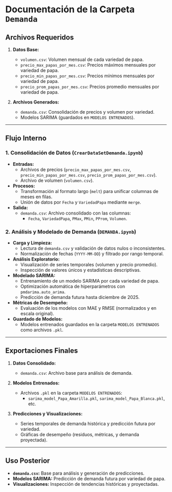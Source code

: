 # Documentación de la Carpeta `Demanda`

## Archivos Requeridos

1. **Datos Base:**
   - `volumen.csv`: Volumen mensual de cada variedad de papa.
   - `precio_max_papas_por_mes.csv`: Precios máximos mensuales por variedad de papa.
   - `precio_min_papas_por_mes.csv`: Precios mínimos mensuales por variedad de papa.
   - `precio_prom_papas_por_mes.csv`: Precios promedio mensuales por variedad de papa.

2. **Archivos Generados:**
   - `demanda.csv`: Consolidación de precios y volumen por variedad.
   - Modelos SARIMA (guardados en `MODELOS ENTRENADOS`).

---

## Flujo Interno

### **1. Consolidación de Datos (`CrearDataSetDemanda.ipynb`)**
   - **Entradas:**
     - Archivos de precios (`precio_max_papas_por_mes.csv`, `precio_min_papas_por_mes.csv`, `precio_prom_papas_por_mes.csv`).
     - Archivo de volumen (`volumen.csv`).
   - **Procesos:**
     - Transformación al formato largo (`melt`) para unificar columnas de meses en filas.
     - Unión de datos por `Fecha` y `VariedadPapa` mediante `merge`.
   - **Salida:**
     - `demanda.csv`: Archivo consolidado con las columnas:
       - `Fecha`, `VariedadPapa`, `PMax`, `PMin`, `PProm`, `Volumen`.

### **2. Análisis y Modelado de Demanda (`DEMANDA.ipynb`)**
   - **Carga y Limpieza:**
     - Lectura de `demanda.csv` y validación de datos nulos o inconsistentes.
     - Normalización de fechas (`YYYY-MM-DD`) y filtrado por rango temporal.
   - **Análisis Exploratorio:**
     - Visualización de series temporales (volumen y precio promedio).
     - Inspección de valores únicos y estadísticas descriptivas.
   - **Modelado SARIMA:**
     - Entrenamiento de un modelo SARIMA por cada variedad de papa.
     - Optimización automática de hiperparámetros con `pmdarima.auto_arima`.
     - Predicción de demanda futura hasta diciembre de 2025.
   - **Métricas de Desempeño:**
     - Evaluación de los modelos con MAE y RMSE (normalizados y en escala original).
   - **Guardado de Modelos:**
     - Modelos entrenados guardados en la carpeta `MODELOS ENTRENADOS` como archivos `.pkl`.

---

## Exportaciones Finales

1. **Datos Consolidado:**
   - `demanda.csv`: Archivo base para análisis de demanda.

2. **Modelos Entrenados:**
   - Archivos `.pkl` en la carpeta `MODELOS ENTRENADOS`:
     - `sarima_model_Papa_Amarilla.pkl`, `sarima_model_Papa_Blanca.pkl`, etc.

3. **Predicciones y Visualizaciones:**
   - Series temporales de demanda histórica y predicción futura por variedad.
   - Gráficas de desempeño (residuos, métricas, y demanda proyectada).

---

## Uso Posterior

- **`demanda.csv`:** Base para análisis y generación de predicciones.
- **Modelos SARIMA:** Predicción de demanda futura por variedad de papa.
- **Visualizaciones:** Inspección de tendencias históricas y proyectadas.
